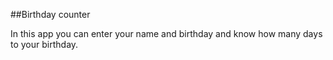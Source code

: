 ##Birthday counter

In this app you can enter your name and birthday and know how many days to your birthday.
